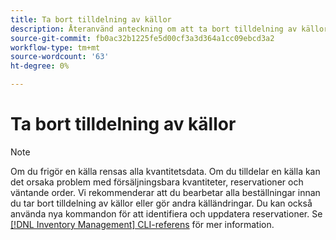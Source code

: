 ```yaml
---
title: Ta bort tilldelning av källor
description: Återanvänd anteckning om att ta bort tilldelning av källor
source-git-commit: fb0ac32b1225fe5d00cf3a3d364a1cc09ebcd3a2
workflow-type: tm+mt
source-wordcount: '63'
ht-degree: 0%

---
```


# Ta bort tilldelning av källor

>[!NOTE]
>
>Om du frigör en källa rensas alla kvantitetsdata. Om du tilldelar en källa kan det orsaka problem med försäljningsbara kvantiteter, reservationer och väntande order. Vi rekommenderar att du bearbetar alla beställningar innan du tar bort tilldelning av källor eller gör andra källändringar. Du kan också använda nya kommandon för att identifiera och uppdatera reservationer. Se [[!DNL Inventory Management] CLI-referens](../inventory-management/cli.md) för mer information.
